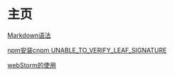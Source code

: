 # 主页

[Markdown语法](./1)

[npm安装cnpm  UNABLE_TO_VERIFY_LEAF_SIGNATURE](./2)

[webStorm的使用](./webStorm)